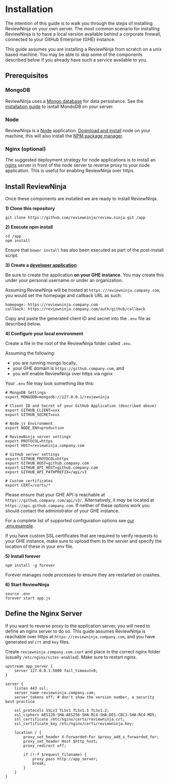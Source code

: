 # Installation

The intention of this guide is to walk you through the steps of installing ReviewNinja
on your own server. The most common scenario for installing ReviewNinja is to have
a local version available behind a corporate firewall, connected to your GitHub
Enterprise (GHE) instance.

This guide assumes you are installing a ReviewNinja from scratch on a unix based
machine. You may be able to skip some of the components described below if you
already have such a service available to you.

## Prerequisites

### MongoDB

ReviewNinja uses a [Mongo database](https://www.mongodb.org/) for data persistance. See
the [installation guide](https://docs.mongodb.org/manual/installation/) to isntall 
MondoDB on your server.

### Node

ReviewNinja is a [Node](https://nodejs.org/) application. 
[Download and install](https://nodejs.org/en/download/) node on your machine, this will
also install the [NPM package manager](https://www.npmjs.com/).

### Nginx (optional)

The suggested deployment strategy for node applications is to install an
[nginx](http://nginx.org/) server in front of the node server to reverse proxy to
your node application. This is useful for enabling ReviewNinja over https.

## Install ReviewNinja

Once these components are installed we are ready to install ReviewNinja.

**1) Clone this repository**
```
git clone https://github.com/reviewninja/review.ninja.git /app
```

**2) Execute npm install**
```
cd /app
npm install
```
Ensure that `bower install` has also been executed as part of the post-install script.

**3) Create a [developer application](https://github.com/settings/applications/new)**

Be sure to create the application **on your GHE instance**. You may create 
this under your personal username or under an organization.

Assuming ReviewNinja will be hosted at `https://reviewninja.company.com`, you would set 
the homepage and callback URL as such:

```
homepage: https://reviewninja.company.com
callback: https://reviewninja.company.com/auth/github/callback
```

Copy and paste the generated client ID and secret into the `.env` file as described below.

**4) Configure your local environment**

Create a file in the root of the ReviewNinja folder called `.env`.

Assuming the following:
- you are running mongo locally,
- your GHE domain is `https://github.company.com`, and
- you will enable ReviewNinja over https via nginx

Your `.env` file may look something like this:

```
# MongoDB Settings
export MONGODB=mongodb://127.0.0.1/reviewninja

# Client ID and Secret of your GitHub Application (described above)
export GITHUB_CLIENT=xxx
export GITHUB_SECRET=xxx

# Node.js Environment
export NODE_ENV=production

# ReviewNinja server settings
export PROTOCOL=https
export HOST=reviewninja.company.com

# GitHub server settings
export GITHUB_PROTOCOL=https
export GITHUB_HOST=github.company.com
export GITHUB_API_HOST=github.company.com
export GITHUB_API_PATHPREFIX=/api/v3

# Custom certificates
export CERT=/certs/*
```

Please ensure that your GHE API is reachable at `https://github.company.com/api/v3/`.
Alternatively, it *may* be located at `https://api.github.company.com`. If neither of 
these options work you should contact the administrator of your GHE instance.

For a complete list of supported configuration options see 
[our .env.example](https://github.com/reviewninja/review.ninja/blob/master/.env.example).

If you have custom SSL certificates that are required to verify requests to your 
GHE instance, make sure to upload them to the server and specify the location of these
in your env file.

**5) Install forever**
```
npm install -g forever
```

Forever manages node processes to ensure they are restarted on crashes.

**6) Start ReviewNinja**
```
source .env
forever start app.js
```

## Define the Nginx Server

If you want to reverse proxy to the application server, you will need to define an
nginx server to do so. This guide assumes ReviewNinja is reachable over https at
`https://reviewninja.company.com`, and you have generated ssl `crt` and `key`
files.

Create `reviewninja.company.com.conf` and place in the correct nginx folder
(usually `/etc/nginx/sites-enabled`). Make sure to restart nginx.
```
upstream app_server {
    server 127.0.0.1:5000 fail_timeout=0;
}

server {
    listen 443 ssl;
    server_name reviewninja.company.com;
    server_tokens off; # don't show the version number, a security best practice

    ssl_protocols SSLv3 TLSv1 TLSv1.1 TLSv1.2;
    ssl_ciphers AES128-SHA:AES256-SHA:RC4-SHA:DES-CBC3-SHA:RC4-MD5;
    ssl_certificate /etc/nginx/certs/reviewninja.crt;
    ssl_certificate_key /etc/nginx/certs/reviewninja.key; 

    location / {
        proxy_set_header X-Forwarded-For $proxy_add_x_forwarded_for;
        proxy_set_header Host $http_host;
        proxy_redirect off;

        if (!-f $request_filename) {
            proxy_pass http://app_server;
            break;
        }
    }
}
```
